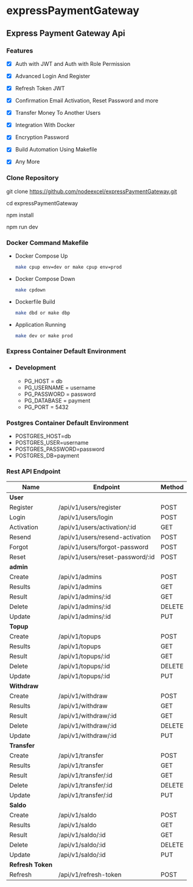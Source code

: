 # expressPaymentGateway

## Express Payment Gateway Api

### Features

- [x] Auth with JWT and Auth with Role Permission
- [x] Advanced Login And Register
- [x] Refresh Token JWT
- [x] Confirmation Email Activation, Reset Password and more
- [x] Transfer Money To Another Users
- [x] Integration With Docker
- [x] Encryption Password
- [x] Build Automation Using Makefile
- [x] Any More


### Clone Repository

git clone https://github.com/nodeexcel/expressPaymentGateway.git

cd expressPaymentGateway

npm install

npm run dev


### Docker Command Makefile

- Docker Compose Up

  ```sh
  make cpup env=dev or make cpup env=prod
  ```

- Docker Compose Down

  ```sh
  make cpdown
  ```

- Dockerfile Build

  ```sh
  make dbd or make dbp
  ```

- Application Running
  ```sh
  make dev or make prod
  ```

### Express Container Default Environment


- ### Development

  - PG_HOST = db
  - PG_USERNAME = username
  - PG_PASSWORD = password
  - PG_DATABASE = payment
  - PG_PORT = 5432

### Postgres Container Default Environment

- POSTGRES_HOST=db
- POSTGRES_USER=username
- POSTGRES_PASSWORD=password
- POSTGRES_DB=payment

### Rest API Endpoint

| Name              | Endpoint                         | Method |
| ----------------- | -------------------------------- | ------ |
| **User**          |                                  |        |
| Register          | /api/v1/users/register           | POST   |
| Login             | /api/v1/users/login              | POST   |
| Activation        | /api/v1/users/activation/:id     | GET    |
| Resend            | /api/v1/users/resend-activation  | POST   |
| Forgot            | /api/v1/users/forgot-password    | POST   |
| Reset             | /api/v1/users/reset-password/:id | POST   |
| **admin**         |                                  |        |
| Create            | /api/v1/admins                   | POST   |
| Results           | /api/v1/admins                   | GET    |
| Result            | /api/v1/admins/:id               | GET    |
| Delete            | /api/v1/admins/:id               | DELETE |
| Update            | /api/v1/admins/:id               | PUT    |
| **Topup**         |                                  |        |
| Create            | /api/v1/topups                   | POST   |
| Results           | /api/v1/topups                   | GET    |
| Result            | /api/v1/topups/:id               | GET    |
| Delete            | /api/v1/topups/:id               | DELETE |
| Update            | /api/v1/topups/:id               | PUT    |
| **Withdraw**      |                                  |        |
| Create            | /api/v1/withdraw                 | POST   |
| Results           | /api/v1/withdraw                 | GET    |
| Result            | /api/v1/withdraw/:id             | GET    |
| Delete            | /api/v1/withdraw/:id             | DELETE |
| Update            | /api/v1/withdraw/:id             | PUT    |
| **Transfer**      |                                  |        |
| Create            | /api/v1/transfer                 | POST   |
| Results           | /api/v1/transfer                 | GET    |
| Result            | /api/v1/transfer/:id             | GET    |
| Delete            | /api/v1/transfer/:id             | DELETE |
| Update            | /api/v1/transfer/:id             | PUT    |
| **Saldo**         |                                  |        |
| Create            | /api/v1/saldo                    | POST   |
| Results           | /api/v1/saldo                    | GET    |
| Result            | /api/v1/saldo/:id                | GET    |
| Delete            | /api/v1/saldo/:id                | DELETE |
| Update            | /api/v1/saldo/:id                | PUT    |
| **Refresh Token** |                                  |        |
| Refresh           | /api/v1/refresh-token            | POST   |
